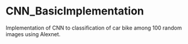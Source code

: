 # CNN_BasicImplementation


Implementation of CNN to classification of car bike among 100 random images using Alexnet.
